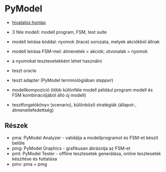 # PyModel

* [hivatalos honlap](http://staff.washington.edu/jon/pymodel/www/)

* 3 féle modell: modell program, FSM, test suite
* modell leírása kóddal: nyomok (trace) sorozata, melyek akciókból állnak
* modell leírása FSM-mel: átmenetek = akciók; útvonalak = nyomok
* a nyomokat tesztesetekként lehet használni
* teszt oracle
* teszt adapter (PyModel terminológiában *stepper*)
* modellkompozíció (több különféle modell például program modell és FSM kombinációjából álló új modell)
* tesztforgatókönyv (scenario), különböző stratégiák (állapot-, átmenetlefedettség)

## Részek

* pma: PyModel Analyzer - validálja a modellprogramot és FSM-et készít belőle
* pmg: PyModel Graphics - grafikusan ábrázolja az FSM-et
* pmt: PyModel Tester - offline tesztesetek generálása, online tesztesetek készítése és futtatása
* pmv: pma + pmg
